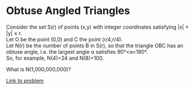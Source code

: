 # Obtuse Angled Triangles

Consider the set S(r) of points (x,y) with integer coordinates satisfying |x| + |y| ≤ r. <br />
Let O be the point (0,0) and C the point (r/4,r/4). <br />
Let N(r) be the number of points B in S(r), so that the triangle OBC has an obtuse angle, i.e. the largest angle α satisfies 90°&lt;α&lt;180°.<br />
So, for example, N(4)=24 and N(8)=100.
<p>
What is N(1,000,000,000)?
</p>




[Link to problem](https://projecteuler.net/problem=210)
